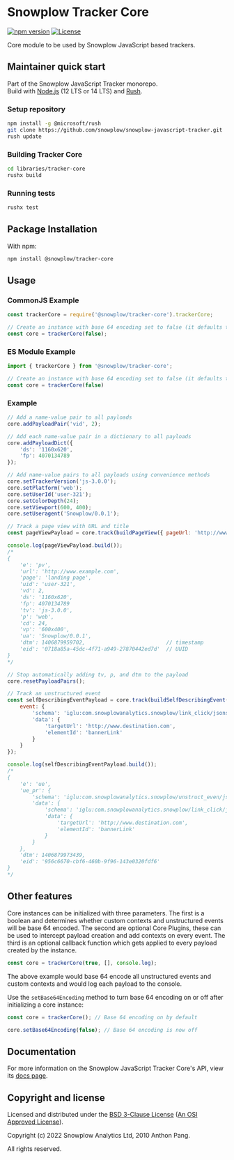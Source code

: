 # Snowplow Tracker Core

[![npm version][npm-image]][npm-url]
[![License][license-image]](LICENSE)

Core module to be used by Snowplow JavaScript based trackers.

## Maintainer quick start

Part of the Snowplow JavaScript Tracker monorepo.  
Build with [Node.js](https://nodejs.org/en/) (12 LTS or 14 LTS) and [Rush](https://rushjs.io/).

### Setup repository

```bash
npm install -g @microsoft/rush 
git clone https://github.com/snowplow/snowplow-javascript-tracker.git
rush update
```

### Building Tracker Core

```bash
cd libraries/tracker-core
rushx build
```

### Running tests

```bash
rushx test
```

## Package Installation

With npm:

```bash
npm install @snowplow/tracker-core
```

## Usage

### CommonJS Example

```js
const trackerCore = require('@snowplow/tracker-core').trackerCore;

// Create an instance with base 64 encoding set to false (it defaults to true)
const core = trackerCore(false);
```

### ES Module Example

```js
import { trackerCore } from '@snowplow/tracker-core';

// Create an instance with base 64 encoding set to false (it defaults to true)
const core = trackerCore(false)
```

### Example

```js
// Add a name-value pair to all payloads
core.addPayloadPair('vid', 2);

// Add each name-value pair in a dictionary to all payloads
core.addPayloadDict({
    'ds': '1160x620',
    'fp': 4070134789
});

// Add name-value pairs to all payloads using convenience methods
core.setTrackerVersion('js-3.0.0');
core.setPlatform('web');
core.setUserId('user-321');
core.setColorDepth(24);
core.setViewport(600, 400);
core.setUseragent('Snowplow/0.0.1');

// Track a page view with URL and title
const pageViewPayload = core.track(buildPageView({ pageUrl: 'http://www.example.com', pageTitle: 'landing page'});

console.log(pageViewPayload.build());
/*
{
    'e': 'pv',
    'url': 'http://www.example.com',
    'page': 'landing page',
    'uid': 'user-321',
    'vd': 2,
    'ds': '1160x620',
    'fp': 4070134789
    'tv': 'js-3.0.0',
    'p': 'web',
    'cd': 24,
    'vp': '600x400',
    'ua': 'Snowplow/0.0.1',
    'dtm': 1406879959702,                          // timestamp
    'eid': '0718a85a-45dc-4f71-a949-27870442ed7d'  // UUID
}
*/

// Stop automatically adding tv, p, and dtm to the payload
core.resetPayloadPairs();

// Track an unstructured event
const selfDescribingEventPayload = core.track(buildSelfDescribingEvent({ 
    event: {
        'schema': 'iglu:com.snowplowanalytics.snowplow/link_click/jsonschema/1-0-0',
        'data': {
            'targetUrl': 'http://www.destination.com',
            'elementId': 'bannerLink'
        }
    }
});

console.log(selfDescribingEventPayload.build());
/*
{
    'e': 'ue',
    'ue_pr': {
        'schema': 'iglu:com.snowplowanalytics.snowplow/unstruct_even/jsonschema/1-0-0',
        'data': {
            'schema': 'iglu:com.snowplowanalytics.snowplow/link_click/jsonschema/1-0-0',
            'data': {
                'targetUrl': 'http://www.destination.com',
                'elementId': 'bannerLink'
            }
        }
    },
    'dtm': 1406879973439,
    'eid': '956c6670-cbf6-460b-9f96-143e0320fdf6'
}
*/
```

## Other features

Core instances can be initialized with three parameters. The first is a boolean and determines whether custom contexts and unstructured events will be base 64 encoded. The second are optional Core Plugins, these can be used to intercept payload creation and add contexts on every event. The third is an optional callback function which gets applied to every payload created by the instance.

```js
const core = trackerCore(true, [], console.log);
```

The above example would base 64 encode all unstructured events and custom contexts and would log each payload to the console.

Use the `setBase64Encoding` method to turn base 64 encoding on or off after initializing a core instance:

```js
const core = trackerCore(); // Base 64 encoding on by default

core.setBase64Encoding(false); // Base 64 encoding is now off
```

## Documentation

For more information on the Snowplow JavaScript Tracker Core's API, view its [docs page][docs].

## Copyright and license

Licensed and distributed under the [BSD 3-Clause License](LICENSE) ([An OSI Approved License][osi]).

Copyright (c) 2022 Snowplow Analytics Ltd, 2010 Anthon Pang.

All rights reserved.

[npm-url]: https://www.npmjs.com/package/@snowplow/tracker-core
[npm-image]: https://img.shields.io/npm/v/@snowplow/tracker-core
[docs]: https://docs.snowplowanalytics.com/docs/collecting-data/collecting-from-own-applications/node-js-tracker/javascript-tracker-core/
[osi]: https://opensource.org/licenses/BSD-3-Clause
[license-image]: https://img.shields.io/npm/l/@snowplow/tracker-core
